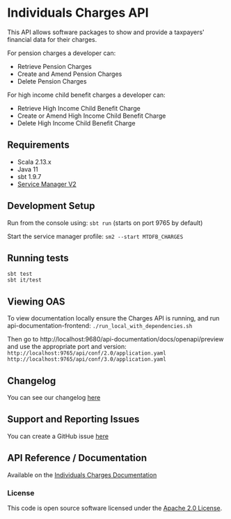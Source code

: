 Individuals Charges API
========================
This API allows software packages to show and provide a taxpayers' financial data for their charges.

For pension charges a developer can:

* Retrieve Pension Charges
* Create and Amend Pension Charges
* Delete Pension Charges

For high income child benefit charges a developer can:

* Retrieve High Income Child Benefit Charge
* Create or Amend High Income Child Benefit Charge
* Delete High Income Child Benefit Charge

## Requirements

- Scala 2.13.x
- Java 11
- sbt 1.9.7
- [Service Manager V2](https://github.com/hmrc/sm2)

## Development Setup

Run from the console using: `sbt run` (starts on port 9765 by default)

Start the service manager profile: `sm2 --start MTDFB_CHARGES`

## Running tests

```
sbt test
sbt it/test
```

## Viewing OAS

To view documentation locally ensure the Charges API is running, and run api-documentation-frontend:
`./run_local_with_dependencies.sh`

Then go to http://localhost:9680/api-documentation/docs/openapi/preview and use the appropriate port and version:
`http://localhost:9765/api/conf/2.0/application.yaml`
`http://localhost:9765/api/conf/3.0/application.yaml`

## Changelog

You can see our changelog [here](https://github.com/hmrc/income-tax-mtd-changelog)

## Support and Reporting Issues

You can create a GitHub issue [here](https://github.com/hmrc/income-tax-mtd-changelog/issues)

## API Reference / Documentation

Available on
the [Individuals Charges Documentation](https://developer.service.hmrc.gov.uk/api-documentation/docs/api/service/individuals-charges-api)

### License

This code is open source software licensed under
the [Apache 2.0 License](http://www.apache.org/licenses/LICENSE-2.0.html).

